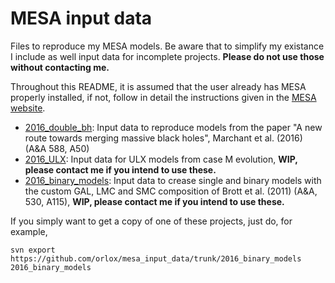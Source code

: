 # MESA input data
Files to reproduce my MESA models. Be aware that to simplify my existance I include as well input data for 
incomplete projects. **Please do not use those without contacting me.**

Throughout this README, it is assumed that the user already has MESA properly installed,
if not, follow in detail the instructions given in the [MESA website](http://mesa.sourceforge.net/prereqs.html).

- [2016_double_bh](2016_double_bh): Input data to reproduce models from the paper "A new route 
towards merging massive black holes", Marchant et al. (2016) (A&A 588, A50)
- [2016_ULX](2016_ULX): Input data for ULX models from case M evolution, **WIP, please contact 
me if you intend to use these.**
- [2016_binary_models](2016_binary_models): Input data to crease single and binary models with the 
custom GAL, LMC and SMC composition of Brott et al. (2011) (A&A, 530, A115), **WIP, please contact 
me if you intend to use these.**

If you simply want to get a copy of one of these projects, just do, for example,

```
svn export https://github.com/orlox/mesa_input_data/trunk/2016_binary_models 2016_binary_models
```
